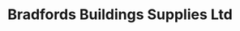 ---
title: "Bradfords Buildings Supplies Ltd"
url: /bridgwater/bradfords-buildings-supplies-ltd/
shop: Baumarkt
---